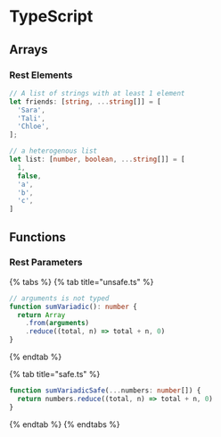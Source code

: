 # TypeScript

## Arrays

### Rest Elements

```typescript
// A list of strings with at least 1 element
let friends: [string, ...string[]] = [
  'Sara',
  'Tali',
  'Chloe',
];

// a heterogenous list
let list: [number, boolean, ...string[]] = [
  1,
  false,
  'a',
  'b',
  'c',
]
```

## Functions

### Rest Parameters

{% tabs %}
{% tab title="unsafe.ts" %}
```typescript
// arguments is not typed
function sumVariadic(): number {
  return Array
    .from(arguments)
    .reduce((total, n) => total + n, 0)
}
```
{% endtab %}

{% tab title="safe.ts" %}
```typescript
function sumVariadicSafe(...numbers: number[]) {
  return numbers.reduce((total, n) => total + n, 0)
}
```
{% endtab %}
{% endtabs %}

